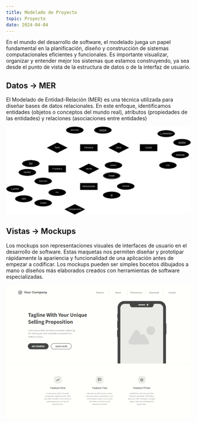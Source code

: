 ```yaml
---
title: Modelado de Proyecto
topic: Proyecto
date: 2024-04-04
---
```


En el mundo del desarrollo de software, el modelado juega un papel fundamental en la planificación, diseño y construcción de sistemas computacionales eficientes y funcionales. Es importante visualizar, organizar y entender mejor los sistemas que estamos construyendo, ya sea desde el punto de vista de la estructura de datos o de la interfaz de usuario.

## Datos -> MER

El Modelado de Entidad-Relación (MER) es una técnica utilizada para diseñar bases de datos relacionales. En este enfoque, identificamos entidades (objetos o conceptos del mundo real), atributos (propiedades de las entidades) y relaciones (asociaciones entre entidades)

<img src="/static/blog/img/modeloER-ejemplo2.png" alt="Modelo de farmacia en línea" />

## Vistas -> Mockups

Los mockups son representaciones visuales de interfaces de usuario en el desarrollo de software. Estas maquetas nos permiten diseñar y prototipar rápidamente la apariencia y funcionalidad de una aplicación antes de empezar a codificar. Los mockups pueden ser simples bocetos dibujados a mano o diseños más elaborados creados con herramientas de software especializadas.

<img src="/static/blog/img/moqup.png" alt="Representacion de mockup" />